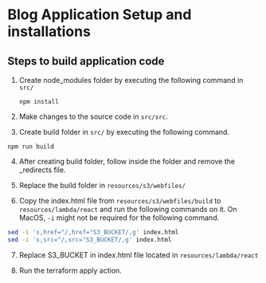 # Blog Application Setup and installations

## Steps to build application code

1. Create node_modules folder by executing the following command in ``src/``
   
   ```
   npm install
   ```

2. Make changes to the source code in ``src/src``.

3. Create build folder in ``src/`` by executing the following command.

```
npm run build
```

4. After creating build folder, follow inside the folder and remove the _redirects file.

5. Replace the build folder in ``resources/s3/webfiles/``

6. Copy the index.html file from  ``resources/s3/webfiles/build`` to ``resources/lambda/react`` and run the following commands on it. On MacOS, ```-i``` might not be required for the following command.

```sh
sed -i 's,href="/,href="S3_BUCKET/,g' index.html
sed -i 's,src="/,src="S3_BUCKET/,g' index.html
```

7. Replace S3_BUCKET in index.html file located in ``resources/lambda/react``

8. Run the terraform apply action.